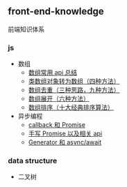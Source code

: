 ## front-end-knowledge

前端知识体系

### js

- 数组
  - [数组常用 api 总结](js/js-array-api.md)
  - [类数组对象转为数组（四种方法）](js/js-array-like.md)
  - [数组去重（三种思路，九种方法）](js/js-array-unique.md)
  - [数组展开（六种方法）](js/js-array-flat.md)
  - [数组排序（十大经典排序算法）](js/js-array-sort.md)
- 异步编程
  - [callback 和 Promise](js/js-async-promise.md)
  - [手写 Promise 以及相关 api](js/js-async-promise-aplus.md)
  - [Generator 和 async/await](js/js-async-await.md)

### data structure

- 二叉树

